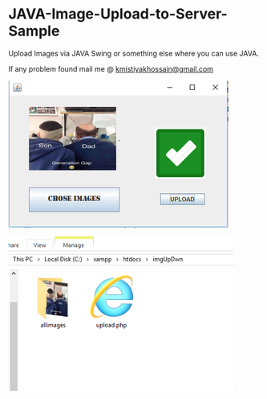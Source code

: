 # JAVA-Image-Upload-to-Server-Sample
Upload Images via JAVA Swing or something else where you can use JAVA.

If any problem found mail me @ kmistiyakhossain@gmail.com

![Alt text](/preview.PNG?raw=true "Screenshot Apps")


![Alt text](/serverView.PNG?raw=true "Screenshot Apps")
